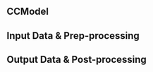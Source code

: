 ## CCModel

## Input Data & Prep-processing

<!-- ::: cctorch.data.read_mseed
    options:
      show_source: true -->

## Output Data &  Post-processing